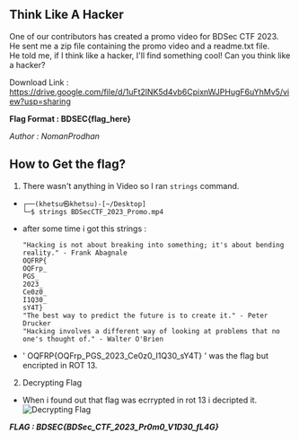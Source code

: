 ## Think Like A Hacker
One of our contributors has created a promo video for BDSec CTF 2023.<br>
He sent me a zip file containing the promo video and a readme.txt file.<br>
He told me, if I think like a hacker, I'll find something cool! Can you think like a hacker?

Download Link : https://drive.google.com/file/d/1uFt2lNK5d4vb6CpixnWJPHugF6uYhMv5/view?usp=sharing

**Flag Format : BDSEC{flag_here}**

_Author : NomanProdhan_

## How to Get the flag?

1. There wasn't anything in Video so I ran `strings` command.<br>
  * ```
    ┌──(khetsu㉿khetsu)-[~/Desktop] 
    └─$ strings BDSecCTF_2023_Promo.mp4
    ```
  * after some time i got this strings :
    ```
    "Hacking is not about breaking into something; it's about bending reality." - Frank Abagnale
    OQFRP{
    OQFrp_
    PGS_
    2023_
    Ce0z0_
    I1Q30_
    sY4T}
    "The best way to predict the future is to create it." - Peter Drucker
    "Hacking involves a different way of looking at problems that no one's thought of." - Walter O'Brien
    ```
  * ' OQFRP{OQFrp_PGS_2023_Ce0z0_I1Q30_sY4T} ' was the flag but encripted in ROT 13.
2. Decrypting Flag
 * When i found out that flag was ecrrypted in rot 13 i decripted it. <br>
   ![Decrypting Flag](https://imgur.com/OvcGiga.png)


_**FLAG : BDSEC{BDSec_CTF_2023_Pr0m0_V1D30_fL4G}**_
